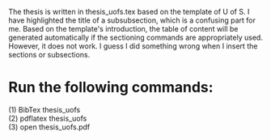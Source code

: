 The thesis is written in thesis_uofs.tex based on the template of U of S. I have highlighted the title of a subsubsection, which is a confusing part for me. Based on the template's introduction, the table of content will be generated automatically if the sectioning commands are appropriately used. However, it does not work. I guess I did something wrong when I insert the sections or subsections.  


# Run the following commands:
(1) BibTex thesis_uofs <br /> (2) pdflatex thesis_uofs <br /> (3) open thesis_uofs.pdf

